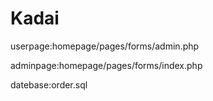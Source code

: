 # Kadai

userpage:homepage/pages/forms/admin.php

adminpage:homepage/pages/forms/index.php

datebase:order.sql


